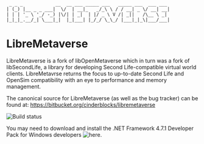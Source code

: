 ```
 _ _ _            __  __ ___ _____ ___   _____ ___  ___ ___ 
| (_) |__ _ _ ___|  \/  | __|_   _/_\ \ / / __| _ \/ __| __|
| | | '_ \ '_/ -_) |\/| | _|  | |/ _ \ V /| _||   /\__ \ _| 
|_|_|_.__/_| \___|_|  |_|___| |_/_/ \_\_/ |___|_|_\|___/___|
```
LibreMetaverse
===============================================================================
LibreMetaverse is a fork of libOpenMetaverse which in turn was a fork of
libSecondLife, a library for developing Second Life-compatible virtual world
clients. LibreMetavrse returns the focus to up-to-date Second Life and OpenSim
compatibility with an eye to performance and memory management.

The canonical source for LibreMetaverse (as well as the bug tracker) can be
found at:
https://bitbucket.org/cinderblocks/libremetaverse

![Build status](https://ci.appveyor.com/api/projects/status/18rb6y55iivi6i3h?svg=true)

You may need to download and install the .NET Framework 4.7.1 Developer Pack for Windows developers ![here](https://www.microsoft.com/en-us/download/details.aspx?id=56119).